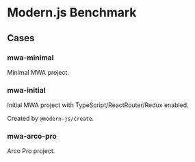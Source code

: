 # Modern.js Benchmark

## Cases

### mwa-minimal

Minimal MWA project.

### mwa-initial

Initial MWA project with TypeScript/ReactRouter/Redux enabled.

Created by `@modern-js/create`.

### mwa-arco-pro

Arco Pro project.
